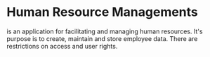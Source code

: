 # Human Resource Managements
is an application for facilitating and managing human resources. It's purpose is to create, maintain and store employee data. There are restrictions on access and user rights.
